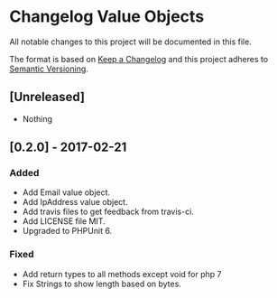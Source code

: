# Changelog Value Objects

All notable changes to this project will be documented in this file.

The format is based on [Keep a Changelog](http://keepachangelog.com/)
and this project adheres to [Semantic Versioning](http://semver.org/).

## [Unreleased]

- Nothing

## [0.2.0] - 2017-02-21
### Added
- Add Email value object.
- Add IpAddress value object.
- Add travis files to get feedback from travis-ci.
- Add LICENSE file MIT.
- Upgraded to PHPUnit 6.

### Fixed
- Add return types to all methods except void for php 7
- Fix Strings to show length based on bytes.
